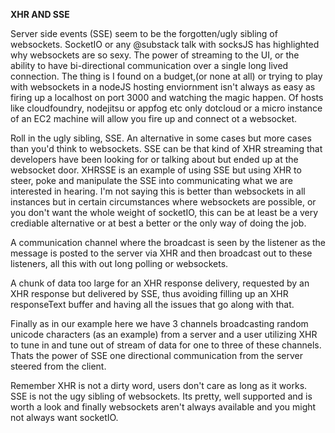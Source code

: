 **XHR AND SSE**

Server side events (SSE) seem to be the forgotten/ugly sibling of websockets. SocketIO or any @substack talk with socksJS has highlighted why websockets are so sexy. The power of streaming to the UI, or the ability to have bi-directional communication over a single long lived connection. The thing is I found on a budget,(or none at all) or trying to play with websockets in a nodeJS hosting enviornment isn't always as easy as firing up a localhost on port 3000 and watching the magic happen. Of hosts like cloudfoundry, nodejitsu or appfog etc only dotcloud or a micro instance of an EC2 machine will allow you fire up and connect ot a websocket.

Roll in the ugly sibling, SSE. An alternative in some cases but more cases than you'd think to websockets. SSE can be that kind of XHR streaming that developers have been looking for or talking about but ended up at the websocket door. XHRSSE is an example of using SSE but using XHR to steer, poke and manipulate the SSE into communicating what we are interested in hearing. I'm not saying this is better than websockets in all instances but in certain circumstances where websockets are possible, or you don't want the whole weight of socketIO, this can be at least be a very crediable alternative or at best a better or the only  way of doing the job.

A communication channel where the broadcast is seen by the listener as the message is posted to the server via XHR and then broadcast out to these listeners, all this with out long polling or websockets.

A chunk of data too large for an XHR response delivery, requested by an XHR response but delivered by SSE, thus avoiding filling up an XHR responseText buffer and having all the issues that go along with that.

Finally as in our example here we have 3 channels broadcasting random unicode characters (as an example) from a server and a user utilizing XHR to tune in and tune out of stream of data for one to three of these channels. Thats the power of SSE one directional communication from the server steered from the client.

Remember XHR is not a dirty word, users don't care as long as it works. SSE is not the ugy sibling of websockets. Its pretty, well supported and is worth a look and finally websockets aren't always available and you might not always want socketIO.

